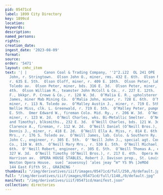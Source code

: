 ```yaml
---
pid: 05471cd
label: 1899 City Directory
key: 1899cd
location: 
keywords: 
description: 
named_persons: 
rights: 
creation_date: 
ingest_date: '2023-08-09'
format: 
source: 
order: '5471'
layout: cmhc_item
text: '| |        Canon Coal & Trading Company, ''2"2.i22  OL 241 OPE        Olson
  John, r. Stringtown.  Olson John O., miner, rms. 432 E. 6th.  Olson Nels, miner,
  r. 635 E. 5th.  Olson Oloff, miner, r. 409 E. 10th.  Olson Peter, lab., r. 103 S.
  Toledo av.  Olson Peter, miner, bds. 316 E. 3d.  Olson Peter, miner, bds. 113 E.
  4th.  Olson William M., teamster John McColl & Co., r. 227 E. 12th.  O’Mahoney Thomas
  F., bkkpr. P. Crowe & Co., r. 128 W. 3d.  O’Malia E. R., upholsterer John J. Moynahan.  O’Malia
  James, miner Mab Mining Co.  O’Malia John, miner, r. 728 E. 6th.  O’Malia Roger,
  miner, r. 113 N. Toledo av.  O’Malley Austin J., miner, r. 719 E. 5th.  O’Malley
  Nellie Miss, clk. L. Greenwald, r. 719 E. 5th.  O’Malley Peter, pumpman, r. 719
  E. 5th.  Omer Edward W., fireman Colo. Mid. Ry., r. 206 W. 3d.  O’Neil Charles,
  miner, r. 123 W. 2d.  O’Neil Charles, wks. Bi-Metallic Smelter.  O’Neill Bros. (Daniel
  and Timothy), blksmiths., 232 E. 3d.  O’Neill Charles, bds. 121 W. 3d.  O’Neill
  Clarence A., fireman, r. 112 W. 2d.  O’Neill Daniel (O’Neill Bros.), r. 310 Poplar.  O''Neill
  Dennis J., miner, r. 418 E. 2d.  O’Neill Ella A. Miss, r. 814 E. 6th.  O’Neill Ellen
  Mrs., r. 176 S. Toledo av.  O’Neill James, lab. Colo. & Southern Ry. Co.  O''Neill
  John C., engineer, r. 305 E. 5th.  O''Neill John J., special agt. Continental Oil
  Co., 110 W. 8th.  O’Neill Mary Mrs., r. 530 E. 5th.  O’Neill Michael, r. 429 W.
  6th.  O''Neill Robert, engineer, r. 305 E. 5th.  O’Neill Thomas A., engineer, r.
  327 W. 3d.  O’Neill Timothy (O’Neill Bros.), r. 217 E. 4th.  Opera House, 308-312
  Harrison av.  OPERA HOUSE STABLES, Robert J. Davison prop., St. Louis av., rear
  Weston Opera House.  sue] ‘aouesnsy] ‘ales jeay ”m™ YS 9% |JeMOd     J.J. QUINN,
  144 East Fifth St., GRAINING '
thumbnail: "/img/derivatives/iiif/images/05471cd/full/250,/0/default.jpg"
full: "/img/derivatives/iiif/images/05471cd/full/1140,/0/default.jpg"
manifest: "/img/derivatives/iiif/05471cd/manifest.json"
collection: directories
---
```

